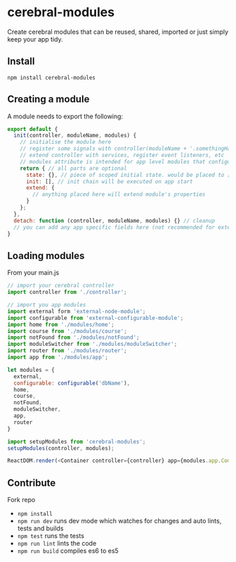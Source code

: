 # cerebral-modules

Create cerebral modules that can be reused, shared, imported or just simply keep your app tidy.

## Install

```
npm install cerebral-modules
```

## Creating a module

A module needs to export the following:

```js
export default {
  init(controller, moduleName, modules) {
    // initialise the module here
    // register some signals with controller(moduleName + '.somethingHapenned, [])
    // extend controller with services, register event listeners, etc
    // modules attribute is intended for app level modules that configure a modules
    return { // all parts are optional
      state: {}, // piece of scoped initial state. would be placed to ['modules', moduleName]
      init: [], // init chain will be executed on app start
      extend: {
        // anything placed here will extend module's properties
      }
    };
  },
  detach: function (controller, moduleName, modules) {} // cleanup
  // you can add any app specific fields here (not recommended for external modules)
}
```

## Loading modules

From your main.js

```js
// import your cerebral controller
import controller from './controller';

// import you app modules
import external form 'external-node-module';
import configurable from 'external-configurable-module';
import home from './modules/home';
import course from './modules/course';
import notFound from './modules/notFound';
import moduleSwitcher from './modules/moduleSwitcher';
import router from './modules/router';
import app from './modules/app';

let modules = {
  external,
  configurable: configurable('dbName'),
  home,
  course,
  notFound,
  moduleSwitcher,
  app,
  router
}

import setupModules from 'cerebral-modules';
setupModules(controller, modules);

ReactDOM.render(<Container controller={controller} app={modules.app.Component}/>, root);

```

## Contribute

Fork repo

* `npm install`
* `npm run dev` runs dev mode which watches for changes and auto lints, tests and builds
* `npm test` runs the tests
* `npm run lint` lints the code
* `npm run build` compiles es6 to es5
